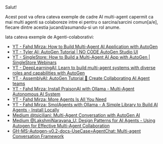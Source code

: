 Salut!

Acest post va ofera cateva exemple de cadre AI multi-agent capermit ca mai multi agenti sa colaboreze intre ei pentru o sarcina/sarcini comun[a/e], fiecare dintre acestia jucand/asumandu-si un rol anume.

Iata cateva exemple de Agenti-colaborativi:

 - [YT - Fahd Mirza: How to Build Multi-Agent AI Application with AutoGen](https://www.youtube.com/watch?v=YU9TmHcmjC4)
 - [YT - Tyler AI: AutoGen Tutorial | NO CODE AutoGen Studio UI](https://www.youtube.com/watch?v=ZmduUzy5--o&ab_channel=TylerAI)
 - [YT - SingleStore: How to Build a Multi-Agent AI App with AutoGen | SingleStore Webinars](https://www.youtube.com/watch?v=_6g5X4EmRBE&ab_channel=SingleStore)
 - [YT - DeepLearningAI: Learn to build multi-agent systems with diverse roles and capabilities with AutoGen](https://www.youtube.com/watch?v=6gnvm-8NEmA&ab_channel=DeepLearningAI)
 - [YT - AssemblyAI: AutoGen Tutorial 🤖 Create Collaborating AI Agent teams](https://www.youtube.com/watch?v=0GyJ3FLHR1o&ab_channel=AssemblyAI)
 - [YT - Fahd Mirza: Install PraisonAI with Ollama - Multi-Agent Autonomous AI System](https://www.youtube.com/watch?v=wJzeg6IUzJY)
 - [YT - Fahd Mirza: More Agents Is All You Need](https://www.youtube.com/watch?v=awbsdnPkPLA&ab_channel=FahdMirza)
 - [YT - Fahd Mirza: SmolAgents with Ollama - A Simple Library to Build AI Agents - Install Locally](https://www.youtube.com/watch?v=pOBwIvpGWvU&ab_channel=FahdMirza)
 - [Medium @tsiciliani: Multi-Agent Conversation with AutoGen AI](https://medium.com/@tsiciliani/multi-agent-conversation-with-autogen-ai-52a48240e698)
 - [Medium @LakshmiNarayana_U: Design Patterns for AI Agents - Using Autogen for Effective Multi-Agent Collaboration](https://medium.com/@LakshmiNarayana_U/design-patterns-for-ai-agents-using-autogen-for-effective-multi-agent-collaboration-5f1067a7c63b)
 - [GH-MS-Autogen-v0.2-docs-UseCase=AgentChat: Multi-agent Conversation Framework](https://microsoft.github.io/autogen/0.2/docs/Use-Cases/agent_chat/)
